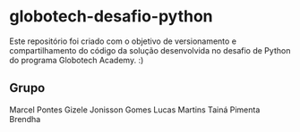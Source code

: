# globotech-desafio-python
Este repositório foi criado com o objetivo de versionamento e compartilhamento do código da solução desenvolvida no desafio de Python do programa Globotech Academy. :)

## Grupo
Marcel Pontes
Gizele
Jonisson Gomes
Lucas Martins
Tainá Pimenta
Brendha
